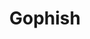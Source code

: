 ---
draft: false
title: Gophish
content:
  id: gophish
  name: Gophish
  logo: /images/development/dev-tools/gophish/logo.png
  website: https://getgophish.com/
  iframe_website: /website-iframe/development/dev-tools/gophish
  dashboardImage: /images/development/dev-tools/gophish/screenshot-1.png
  short_description: A powerful phishing framework that makes it easy to test your organization's exposure to phishing.
  description: Gophish is a powerful, open-source phishing framework that makes it easy to test your organization's exposure to phishing.
  features:
    - title: Full REST API
      description: Gophish is powered by a REST API. Our Python client makes working with the API a breeze.
    - title: Beautiful Web UI
      description: Gophish has a gorgeous web interface. Import existing websites and emails, enable email open tracking, and more with a single click.
    - title: Real-Time Results
      description: Gophish updates results automatically. Using the UI, you can view a timeline for each recipient, track email opens, link clicks, submitted credentials, and more.
    - title: Just Works
      description: Everything in Gophish is designed to "just work". It's so easy to set up, easy to use, and quick to give powerful results that you'll think it's magic.
  screenshots:
    - /images/development/dev-tools/gophish/screenshot-1.png
    - /images/development/dev-tools/gophish/screenshot-2.png
---